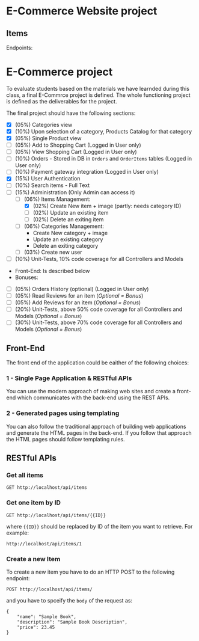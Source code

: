# E-Commerce Website project #

## Items ##

Endpoints:
# E-Commerce project #

To evaluate students based on the materials we have learnded during this class, a final E-Commrce project is defined. The whole functioning project is defined as the deliverables for the project. 

The final project should have the following sections:

- [x] (05%) Categories view
- [x] (10%) Upon selection of a category, Products Catalog for that category
- [x] (05%) Single Product view
- [ ] (05%) Add to Shopping Cart (Logged in User only)
- [ ] (05%) View Shopping Cart (Logged in User only)
- [ ] (10%) Orders - Stored in DB in `Orders` and `OrderItems` tables (Logged in User only)
- [ ] (10%) Payment gateway integration (Logged in User only)
- [x] (15%) User Authentication
- [ ] (10%) Search items - Full Text
- [ ] (15%) Administration (Only Admin can access it)
    - [ ] (06%) Items Management:
        - [x] (02%) Create New item + image (partly: needs category ID)
        - [ ] (02%) Update an existing item
        - [ ] (02%) Delete an exiting item
    - [ ] (06%) Categories Management:
        - [ ](02%) Create New category + image
        - [ ](02%) Update an existing category
        - [ ](02%) Delete an exiting category
    - [ ] (03%) Create new user 
- [ ] (10%) Unit-Tests, 10% code coverage for all Controllers and Models
- Front-End: Is described below
- Bonuses:
- [ ] (05%) Orders History (optional) (Logged in User only)
- [ ] (05%) Read Reviews for an item (_Optional = Bonus_)
- [ ] (05%) Add Reviews for an item (_Optional = Bonus_)
- [ ] (20%) Unit-Tests, above 50% code coverage for all Controllers and Models (_Optional = Bonus_)
- [ ] (30%) Unit-Tests, above 70% code coverage for all Controllers and Models (_Optional = Bonus_)

## Front-End ##

The front end of the application could be eaither of the following choices:

### 1 - Single Page Application & RESTful APIs ###

You can use the modern approach of making web sites and create a front-end which communicates with the back-end using the REST APIs.

### 2 - Generated pages using templating ###

You can also follow the traditional approach of building web applications and generate the HTML pages in the back-end. If you follow that approach the HTML pages should follow templating rules.


## RESTful APIs ##

### Get all items ###

```
GET http://localhost/api/items
```

### Get one item by ID ###

```
GET http://localhost/api/items/{{ID}}
```
 where `{{ID}}` should be replaced by ID of the item you want to retrieve. For example:

 ```
 http://localhost/api/items/1
 ```

### Create a new Item ###

To create a new item you have to do an HTTP POST to the following endpoint:

```
POST http://localhost/api/items/
```

and you have to spceify the `body` of the request as:

```
{
    "name": "Sample Book",
    "description": "Sample Book Description",
    "price": 23.45
}
```